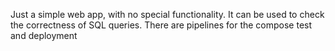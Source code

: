 Just a simple web app, with no special functionality. 
It can be used to check the correctness of SQL queries. 
There are pipelines for the compose test and deployment

